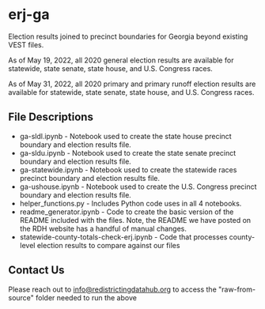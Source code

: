 # erj-ga
Election results joined to precinct boundaries for Georgia beyond existing VEST files.

As of May 19, 2022, all 2020 general election results are available for statewide, state senate, state house, and U.S. Congress races.

As of May 31, 2022, all 2020 primary and primary runoff election results are available for statewide, state senate, state house, and U.S. Congress races.

## File Descriptions

- ga-sldl.ipynb - Notebook used to create the state house precinct boundary and election results file.
- ga-sldu.ipynb - Notebook used to create the state senate precinct boundary and election results file.
- ga-statewide.ipynb - Notebook used to create the statewide races precinct boundary and election results file.
- ga-ushouse.ipynb - Notebook used to create the U.S. Congress precinct boundary and election results file.
- helper_functions.py - Includes Python code uses in all 4 notebooks.
- readme_generator.ipynb - Code to create the basic version of the README included with the files. Note, the README we have posted on the RDH website has a handful of manual changes.
- statewide-county-totals-check-erj.ipynb - Code that processes county-level election results to compare against our files

## Contact Us

Please reach out to info@redistrictingdatahub.org to access the "raw-from-source" folder needed to run the above
